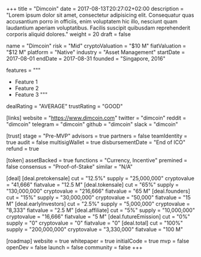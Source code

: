 +++
title = "Dimcoin"
date = 2017-08-13T20:27:02+02:00
description = "Lorem ipsum dolor sit amet, consectetur adipisicing elit. Consequatur quas accusantium porro in officiis, enim voluptatem hic illo, nesciunt quam laudantium aperiam voluptatibus. Facilis suscipit quibusdam reprehenderit corporis aliquid dolores."
weight = 20
draft = false

name = "Dimcoin"
risk = "Mid"
cryptoValuation = "$10 M"
fiatValuation = "$12 M"
platform = "Native"
industry = "Asset Management"
startDate = 2017-08-01
endDate = 2017-08-31
founded = "Singapore, 2016"

features = """
- Feature 1
- Feature 2
- Feature 3
"""

dealRating = "AVERAGE"
trustRating = "GOOD"

[links]
	website = "https://www.dimcoin.com"
	twitter = "dimcoin"
	reddit = "dimcoin"
	telegram = "dimcoin"
	github = "dimcoin"
	slack = "dimcoin"

[trust]
	stage = "Pre-MVP"
	advisors = true
	partners = false
	teamIdentity = true
	audit = false
	multisigWallet = true
	disbursementDate = "End of ICO"
	refund = true

[token]
	assetBacked = true
	functions = "Currency, Incentive"
	premined = false
	consensus = "Proof-of-Stake"
	similar = "N/A"

[deal]
	[deal.pretokensale]
		cut = "12.5%"
		supply = "25,000,000"
		cryptovalue = "41,666"
		fiatvalue = "12.5 M"
	[deal.tokensale]
		cut = "65%"
		supply = "130,000,000"
		cryptovalue = "216,666"
		fiatvalue = "65 M"
	[deal.founders]
		cut = "15%"
		supply = "30,000,000"
		cryptovalue = "50,000"
		fiatvalue = "15 M"
	[deal.earlyInvestors]
		cut = "2.5%"
		supply = "5,000,000"
		cryptovalue = "8,333"
		fiatvalue = "2.5 M"
	[deal.affiliate]
		cut = "5%"
		supply = "10,000,000"
		cryptovalue = "16,666"
		fiatvalue = "5 M"
	[deal.futureEmission]
		cut = "0%"
		supply = "0"
		cryptovalue = "0"
		fiatvalue = "0"
	[deal.total]
		cut = "100%"
		supply = "200,000,000"
		cryptovalue = "3,330,000"
		fiatvalue = "100 M"

[roadmap]
	website = true
	whitepaper = true
	initialCode = true
	mvp = false
	openDev = false
	launch = false
	community = false
+++

